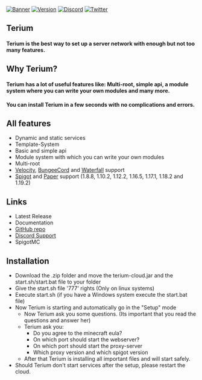 [![Banner](https://i.imgur.com/zw4M7fR.png)](https://terium.cloud)
[![Version](https://img.shields.io/badge/Terium%20Version-v1.0--SNAPSHOT%20(NOT%20RELEASED)-blue?style=for-the-badge&logo=appveyor)](https://terium.cloud) [![Discord](https://img.shields.io/badge/Discord%20Server-JOIN%20NOW-%237289da?style=for-the-badge&logo=discord)](https://discord.com/invite/5VrY59sffQ) [![Twitter](https://img.shields.io/twitter/follow/teriumservice?color=%231DA1F2&logo=twitter&style=for-the-badge)](https://twitter.com/@teriumservice)
## Terium
#### Terium is the best way to set up a server network with enough but not too many features.

## Why Terium?
#### Terium has a lot of useful features like: Multi-root, simple api, a module system where you can write your own modules and many more.
#### You can install Terium in a few seconds with no complications and errors.

## All features
- Dynamic and static services
- Template-System
- Basic and simple api
- Module system with which you can write your own modules
- Multi-root
- [Velocity](https://velocitypowered.com), [BungeeCord](https://www.spigotmc.org/wiki/bungeecord/) and [Waterfall](https://papermc.io/downloads#Waterfall) support
- [Spigot](https://spigotmc.org) and [Paper](https://papermc.io) support (1.8.8, 1.10.2, 1.12.2, 1.16.5, 1.17.1, 1.18.2 and 1.19.2)

## Links
- Latest Release
- Documentation
- [GitHub repo](https://github.com/TeriumService/Terium)
- [Discord Support](https://discord.com/invite/5VrY59sffQ)
- SpigotMC

## Installation
- Download the .zip folder and move the terium-cloud.jar and the start.sh/start.bat file to your folder
- Give the start.sh file '777' rights (Only on linux systems)
- Execute start.sh (if you have a Windows system execute the start.bat file)
- Now Terium is starting and automatically go in the "Setup" mode
  - Now Terium ask you some questions. (Its important that you read the questions and answer her)
  - Terium ask you: 
    - Do you agree to the minecraft eula? 
    - On which port should start the webserver? 
    - On which port should start the proxy-server
    - Which proxy version and which spigot version
  - After that Terium is installing all important files and will start safely.
- Should Terium don't start services after the setup, please restart the cloud.
